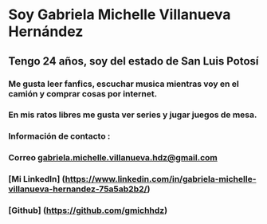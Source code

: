 # Soy Gabriela Michelle Villanueva Hernández  
## Tengo 24 años, soy del estado de San Luis Potosí
### Me gusta leer fanfics, escuchar musica mientras voy en el camión y comprar cosas por internet. 
### En mis ratos libres me gusta ver series y jugar juegos de mesa.
### Información de contacto : 
### Correo gabriela.michelle.villanueva.hdz@gmail.com
### [Mi Linkedln] (https://www.linkedin.com/in/gabriela-michelle-villanueva-hernandez-75a5ab2b2/)
### [Github] (https://github.com/gmichhdz)
